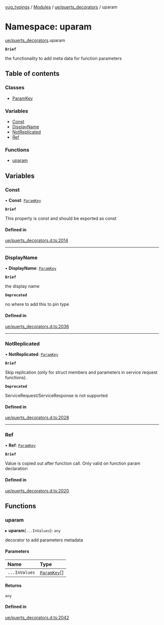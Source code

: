 [yug_typings](../README.md) / [Modules](../modules.md) / [ue/puerts\_decorators](ue_puerts_decorators.md) / uparam

# Namespace: uparam

[ue/puerts_decorators](ue_puerts_decorators.md).uparam

**`Brief`**

the functionality to add meta data for function parameters

## Table of contents

### Classes

- [ParamKey](../classes/ue_puerts_decorators.uparam.ParamKey.md)

### Variables

- [Const](ue_puerts_decorators.uparam.md#const)
- [DisplayName](ue_puerts_decorators.uparam.md#displayname)
- [NotReplicated](ue_puerts_decorators.uparam.md#notreplicated)
- [Ref](ue_puerts_decorators.uparam.md#ref)

### Functions

- [uparam](ue_puerts_decorators.uparam.md#uparam)

## Variables

### Const

• **Const**: [`ParamKey`](../classes/ue_puerts_decorators.uparam.ParamKey.md)

**`Brief`**

This property is const and should be exported as const

#### Defined in

[ue/puerts_decorators.d.ts:2014](https://github.com/YugMetaverse/yug_typings/blob/b7d9b19/ue/puerts_decorators.d.ts#L2014)

___

### DisplayName

• **DisplayName**: [`ParamKey`](../classes/ue_puerts_decorators.uparam.ParamKey.md)

**`Brief`**

the display name

**`Deprecated`**

no where to add this to pin type

#### Defined in

[ue/puerts_decorators.d.ts:2036](https://github.com/YugMetaverse/yug_typings/blob/b7d9b19/ue/puerts_decorators.d.ts#L2036)

___

### NotReplicated

• **NotReplicated**: [`ParamKey`](../classes/ue_puerts_decorators.uparam.ParamKey.md)

**`Brief`**

Skip replication (only for struct members and parameters in service request functions).

**`Deprecated`**

ServiceRequest/ServiceResponse is not supported

#### Defined in

[ue/puerts_decorators.d.ts:2028](https://github.com/YugMetaverse/yug_typings/blob/b7d9b19/ue/puerts_decorators.d.ts#L2028)

___

### Ref

• **Ref**: [`ParamKey`](../classes/ue_puerts_decorators.uparam.ParamKey.md)

**`Brief`**

Value is copied out after function call. Only valid on function param declaration

#### Defined in

[ue/puerts_decorators.d.ts:2020](https://github.com/YugMetaverse/yug_typings/blob/b7d9b19/ue/puerts_decorators.d.ts#L2020)

## Functions

### uparam

▸ **uparam**(`...InValues`): `any`

decorator to add parameters metadata

#### Parameters

| Name | Type |
| :------ | :------ |
| `...InValues` | [`ParamKey`](../classes/ue_puerts_decorators.uparam.ParamKey.md)[] |

#### Returns

`any`

#### Defined in

[ue/puerts_decorators.d.ts:2042](https://github.com/YugMetaverse/yug_typings/blob/b7d9b19/ue/puerts_decorators.d.ts#L2042)
